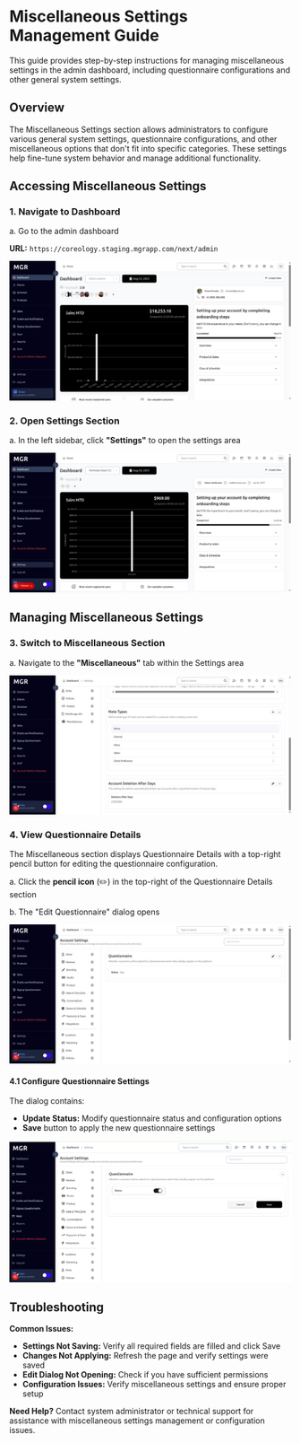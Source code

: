 # Miscellaneous Settings Management Guide

This guide provides step-by-step instructions for managing miscellaneous settings in the admin dashboard, including questionnaire configurations and other general system settings.

## Overview

The Miscellaneous Settings section allows administrators to configure various general system settings, questionnaire configurations, and other miscellaneous options that don't fit into specific categories. These settings help fine-tune system behavior and manage additional functionality.

## Accessing Miscellaneous Settings

### 1. Navigate to Dashboard

a. Go to the admin dashboard

**URL:** `https://coreology.staging.mgrapp.com/next/admin`

![Admin Dashboard](images/dashboard.png)

### 2. Open Settings Section

a. In the left sidebar, click **"Settings"** to open the settings area

![Settings Section](images/settings-section.png)

## Managing Miscellaneous Settings

### 3. Switch to Miscellaneous Section

a. Navigate to the **"Miscellaneous"** tab within the Settings area

![Miscellaneous Section](images/miscellaneous-section.png)

### 4. View Questionnaire Details

The Miscellaneous section displays Questionnaire Details with a top-right pencil button for editing the questionnaire configuration.

a. Click the **pencil icon** (✏️) in the top-right of the Questionnaire Details section

b. The "Edit Questionnaire" dialog opens

![Questionnaire Details](images/questionnaire-details.png)

#### 4.1 Configure Questionnaire Settings
The dialog contains:
- **Update Status:** Modify questionnaire status and configuration options
- **Save** button to apply the new questionnaire settings

![Edit Questionnaire](images/edit-questionnaire.png)

## Troubleshooting

**Common Issues:**
- **Settings Not Saving:** Verify all required fields are filled and click Save
- **Changes Not Applying:** Refresh the page and verify settings were saved
- **Edit Dialog Not Opening:** Check if you have sufficient permissions
- **Configuration Issues:** Verify miscellaneous settings and ensure proper setup

**Need Help?** Contact system administrator or technical support for assistance with miscellaneous settings management or configuration issues.
